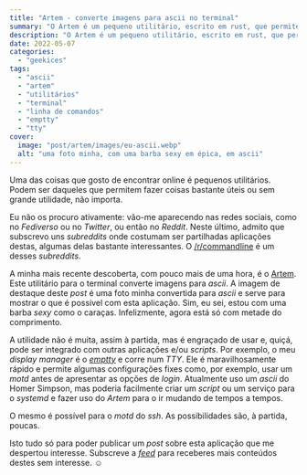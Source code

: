 ```yaml
---
title: "Artem - converte imagens para ascii no terminal"
summary: "O Artem é um pequeno utilitário, escrito em rust, que permite converter imagens em ascii"
description: "O Artem é um pequeno utilitário, escrito em rust, que permite converter imagens em ascii"
date: 2022-05-07
categories:
  - "geekices"
tags:
  - "ascii"
  - "artem"
  - "utilitários"
  - "terminal"
  - "linha de comandos"
  - "emptty"
  - "tty"
cover:
  image: "post/artem/images/eu-ascii.webp"
  alt: "uma foto minha, com uma barba sexy em épica, em ascii"
---
```


Uma das coisas que gosto de encontrar online é pequenos utilitários. Podem ser daqueles que permitem fazer coisas bastante úteis ou sem grande utilidade, não importa.

Eu não os procuro ativamente: vão-me aparecendo nas redes sociais, como no *Fediverso* ou no *Twitter*, ou então no *Reddit*. Neste último, admito que subscrevo uns *subreddits* onde costumam ser partilhadas aplicações destas, algumas delas bastante interessantes. O [/r/commandline](/r/commandline) é um desses *subreddits*.

A minha mais recente descoberta, com pouco mais de uma hora, é o [Artem](https://github.com/FineFindus/artem). Este utilitário para o terminal converte imagens para *ascii*. A imagem de destaque deste _post_ é uma foto minha convertida para *ascii* e serve para mostrar o que é possível com esta aplicação. Sim, eu sei, estou com uma barba *sexy* como o caraças. Infelizmente, agora está só com metade do comprimento.

A utilidade não é muita, assim à partida, mas é engraçado de usar e, quiçá, pode ser integrado com outras aplicações e/ou *scripts*. Por exemplo, o meu _display manager_ é o [_emptty_](https://github.com/tvrzna/emptty) e corre num *TTY*. Ele é maravilhosamente rápido e permite algumas configurações fixes como, por exemplo, usar um _motd_ antes de apresentar as opções de *login*. Atualmente uso um *ascii* do Homer Simpson, mas poderia facilmente criar um *script* ou um serviço para o *systemd*  e fazer uso do *Artem* para o ir mudando de tempos a tempos.

O mesmo é possível para o _motd_ do _ssh_. As possibilidades são, à partida, poucas.

Isto tudo só para poder publicar um _post_ sobre esta aplicação que me despertou interesse. Subscreve a *[feed](https://blog.brunomiguel.net/index.xml)* para receberes mais conteúdos destes sem interesse. ☺️
